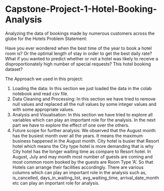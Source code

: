 # Capstone-Project-1-Hotel-Booking-Analysis
Analyzing the data of bookings made by numerous customers across the globe for the Hotels
Problem Statement:

Have you ever wondered when the best time of the year to book a hotel room is? Or the optimal length of stay in order to get the best daily rate? What if you wanted to predict whether or not a hotel was likely to receive a disproportionately high number of special requests? This hotel booking dataset?

The Approach we used in this project:

1.	Loading the data: In this section we just loaded the data in the colab notebook and read csv file.
2.	Data Cleaning and Processing: In this section we have tried to remove null values and replaced all the null values by some integer values and with some appropriate values.
3.	Analysis and Visualisation: In this section we have tried to explore all variables which can play an important role for the analysis. In the next part we have to explore the effect of one over the others.
4.	Future scope for further analysis: We observed that the August month has the busiest month over all the years. It means the maximum business happened in the August month. City hotel is busier that Resort hotel which means the City type hotel is more demanding that is why City hotel has the longer waiting time as compare to Resort hotel. In August, July and may month most number of guests are coming and most common room booked by the guests are Room Type ‘A’. So that Hotels can arrange their facilities accordingly. There are various columns which can play an important role in the analysis such as, is_cancelled, days_in_waiting_list, avg_waiting_time, arrival_date_month etc can play an important role for analysis.
